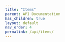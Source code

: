 ```yaml
---
title: "Items"
parent: API Documentation
has_children: true
layout: default
nav_order: 4
permalink: /api/items/
---
```

